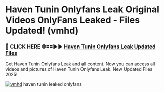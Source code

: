 # Haven Tunin Onlyfans Leak Original Videos 0nlyFans Leaked - Files Updated! (vmhd)

<h3>🔴 CLICK HERE 🌐==►► <a href="https://tinyurl.com/2jnfzry5" rel="nofollow">Haven Tunin Onlyfans Leak Updated Files</a></h3>

Get Haven Tunin Onlyfans Leak and all content. Now you can access all videos and pictures of Haven Tunin Onlyfans Leak. New Updated Files 2025!

[![vmhd](https://i.imgur.com/GyGTBgg.gif)](https://tinyurl.com/2jnfzry5)
haven tunin leaked onlyfans